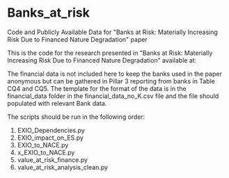 # Banks_at_risk
Code and Publicly Available Data for "Banks at Risk: Materially Increasing Risk Due to Financed Nature Degradation" paper 

This is the code for the research presented in "Banks at Risk: Materially Increasing Risk Due to Financed Nature Degradation" available at:

The financial data is not included here to keep the banks used in the paper anonymous but can be gathered in Pillar 3 reporting from banks in Table CQ4 and CQ5. The template for the format of the data is in the financial_data folder in the financial_data_no_K.csv file and the file should populated with relevant Bank data. 

The scripts should be run in the following order:
1. EXIO_Dependencies.py
2. EXIO_impact_on_ES.py
3. EXIO_to_NACE.py
4. x_EXIO_to_NACE.py
5. value_at_risk_finance.py
6. value_at_risk_analysis_clean.py
